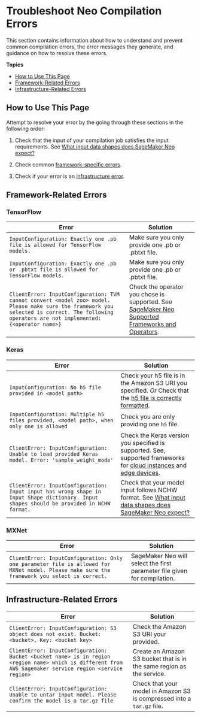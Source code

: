 # Troubleshoot Neo Compilation Errors<a name="neo-troubleshooting-compilation"></a>

This section contains information about how to understand and prevent common compilation errors, the error messages they generate, and guidance on how to resolve these errors\. 

**Topics**
+ [How to Use This Page](#neo-troubleshooting-compilation-how-to-use)
+ [Framework\-Related Errors](#neo-troubleshooting-compilation-framework-related-errors)
+ [Infrastructure\-Related Errors](#neo-troubleshooting-compilation-infrastructure-errors)

## How to Use This Page<a name="neo-troubleshooting-compilation-how-to-use"></a>

Attempt to resolve your error by the going through these sections in the following order:

1. Check that the input of your compilation job satisfies the input requirements\. See [What input data shapes does SageMaker Neo expect?](neo-compilation-preparing-model.md#neo-job-compilation-expected-inputs)

1.  Check common [framework\-specific errors](https://docs.aws.amazon.com/sagemaker/latest/dg/neo-troubleshooting.html#neo-troubleshooting-compilation-framework-related-errors)\. 

1.  Check if your error is an [infrastructure error](https://docs.aws.amazon.com/sagemaker/latest/dg/neo-troubleshooting.html#neo-troubleshooting-compilation-infrastructure-errors)\. 

## Framework\-Related Errors<a name="neo-troubleshooting-compilation-framework-related-errors"></a>

### TensorFlow<a name="neo-troubleshooting-compilation-framework-related-errors-tensorflow"></a>


| Error | Solution | 
| --- | --- | 
|   `InputConfiguration: Exactly one .pb file is allowed for TensorFlow models.`   |  Make sure you only provide one \.pb or \.pbtxt file\.  | 
|  `InputConfiguration: Exactly one .pb or .pbtxt file is allowed for TensorFlow models.`  |  Make sure you only provide one \.pb or \.pbtxt file\.  | 
|   ` ClientError: InputConfiguration: TVM cannot convert <model zoo> model. Please make sure the framework you selected is correct. The following operators are not implemented: {<operator name>} `   |   Check the operator you chose is supported\. See [SageMaker Neo Supported Frameworks and Operators](http://aws.amazon.com/releasenotes/sagemaker-neo-supported-frameworks-and-operators/)\.   | 

### Keras<a name="neo-troubleshooting-compilation-framework-related-errors-keras"></a>


| Error | Solution | 
| --- | --- | 
|   `InputConfiguration: No h5 file provided in <model path>`   |   Check your h5 file is in the Amazon S3 URI you specified\.  *Or* Check that the [h5 file is correctly formatted](https://www.tensorflow.org/guide/keras/save_and_serialize#keras_h5_format)\.   | 
|   `InputConfiguration: Multiple h5 files provided, <model path>, when only one is allowed`   |  Check you are only providing one `h5` file\.  | 
|   `ClientError: InputConfiguration: Unable to load provided Keras model. Error: 'sample_weight_mode'`   |  Check the Keras version you specified is supported\. See, supported frameworks for [cloud instances](https://docs.aws.amazon.com/sagemaker/latest/dg/neo-supported-cloud.html) and [edge devices](https://docs.aws.amazon.com/sagemaker/latest/dg/neo-supported-devices-edge.html)\.   | 
|   `ClientError: InputConfiguration: Input input has wrong shape in Input Shape dictionary. Input shapes should be provided in NCHW format. `   |   Check that your model input follows NCHW format\. See [What input data shapes does SageMaker Neo expect?](https://docs.aws.amazon.com/sagemaker/latest/dg/neo-job-compilation.html#neo-job-compilation-expected-inputs)   | 

### MXNet<a name="neo-troubleshooting-compilation-framework-related-errors-mxnet"></a>


| Error | Solution | 
| --- | --- | 
|   `ClientError: InputConfiguration: Only one parameter file is allowed for MXNet model. Please make sure the framework you select is correct.`   |   SageMaker Neo will select the first parameter file given for compilation\.   | 

## Infrastructure\-Related Errors<a name="neo-troubleshooting-compilation-infrastructure-errors"></a>


| Error | Solution | 
| --- | --- | 
|   `ClientError: InputConfiguration: S3 object does not exist. Bucket: <bucket>, Key: <bucket key>`   |  Check the Amazon S3 URI your provided\.  | 
|   ` ClientError: InputConfiguration: Bucket <bucket name> is in region <region name> which is different from AWS Sagemaker service region <service region> `   |   Create an Amazon S3 bucket that is in the same region as the service\.   | 
|   ` ClientError: InputConfiguration: Unable to untar input model. Please confirm the model is a tar.gz file `   |   Check that your model in Amazon S3 is compressed into a `tar.gz` file\.   | 